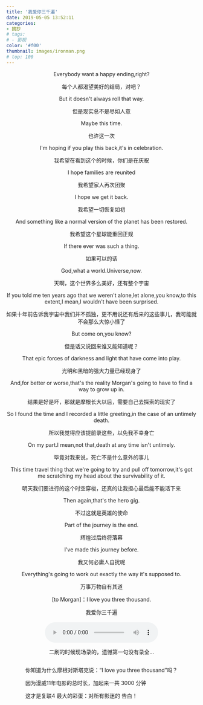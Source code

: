 ```yaml
---
title: '我爱你三千遍'
date: 2019-05-05 13:52:11
categories: 
- 摘抄
# tags:
# - 影视
color: '#f00'
thumbnail: images/ironman.png
# top: 100
---
```

<!-- ![ironman](ironman.png) -->
<!-- <img src="images/ironman.png" alt="钢铁侠"> -->
<div  style="text-align: center;">
        <p>Everybody want a happy ending,right?</p>
        每个人都渴望美好的结局，对吧？
        <p>But it doesn't always roll that way.</p>
        但是现实总不是尽如人意
        <p>Maybe this time.</p>
        也许这一次
        <p>I'm hoping if you play this back,it's in celebration.</p>
        我希望在看到这个的时候，你们是在庆祝
        <p>I hope families are reunited</p>
        我希望家人再次团聚
        <p>I hope we get it back.</p>
        我希望一切恢复如初
        <p>And something like a normal version of the planet has been restored.</p>
        我希望这个星球能重回正规
        <p>If there ever was such a thing.</p>
        如果可以的话
        <p>God,what a world.Universe,now.</p>
        天啊，这个世界多么美好，还有整个宇宙
        <p>If you told me ten years ago that we weren't alone,let alone,you know,to this extent,I mean,I wouldn't have been surprised.</p>
        如果十年前告诉我宇宙中我们并不孤独，更不用说还有后来的这些事儿，我可能就不会那么大惊小怪了
        <p>But come on,you know?</p>
        但是话又说回来谁又能知道呢？
        <p>That epic forces of darkness and light that have come into play.</p>
        光明和黑暗的强大力量已经现身了
        <p>And,for better or worse,that's the reality Morgan's going to have to find a way to grow up in.</p>
        结果是好是坏，那就是摩根长大以后，需要自己去探索的现实了
        <p>So I found the time and I recorded a little greeting,in the case of an untimely death.</p>
        所以我觉得应该提前录这些，以免我不幸身亡
        <p>On my part.I mean,not that,death at any time isn't untimely.</p>
        毕竟对我来说，死亡不是什么意外的事儿
        <p>This time travel thing that we're going to try and pull off tomorrow,it's got me scratching my head about the survivability of it.</p>
        明天我们要进行的这个时空穿梭，还真的让我担心最后能不能活下来
        <p>Then again,that's the hero gig.</p>
        不过这就是英雄的使命
        <p>Part of the journey is the end.</p>
        辉煌过后终将落幕
        <p>I've made this journey before.</p>
        我又何必庸人自扰呢
        <p>Everything's going to work out exactly the way it's supposed to.</p>
        万事万物自有其道
        <p>[to Morgan]：I love you three thousand.</p>
        我爱你三千遍
    <div>
        <br/>
        <audio src="images/movie/threethousand.m4a" controls></audio>
        <p>二刷的时候现场录的，遗憾第一句没有录全...</p>
    </div>
    <div style="display: flex;justify-content: center;">
        <div style="text-align: left">
            <p>你知道为什么摩根对斯塔克说：“I love you three thousand”吗？</p>
            <p>因为漫威11年电影的总时长，加起来一共 3000 分钟</p>
            <p>这才是复联4 最大的彩蛋：对所有影迷的 告白！</p>
        </div>
    </div>
</div>


